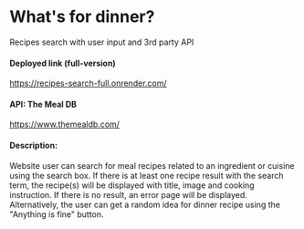 # What's for dinner? 
Recipes search with user input and 3rd party API

#### Deployed link (full-version)
<https://recipes-search-full.onrender.com/>

#### API: The Meal DB
<https://www.themealdb.com/>

#### Description:
Website user can search for meal recipes related to an ingredient or cuisine using the search box. If there is at least one recipe result with the search term, the recipe(s) will be displayed with title, image and cooking instruction. If there is no result, an error page will be displayed.
Alternatively, the user can get a random idea for dinner recipe using the "Anything is fine" button.


